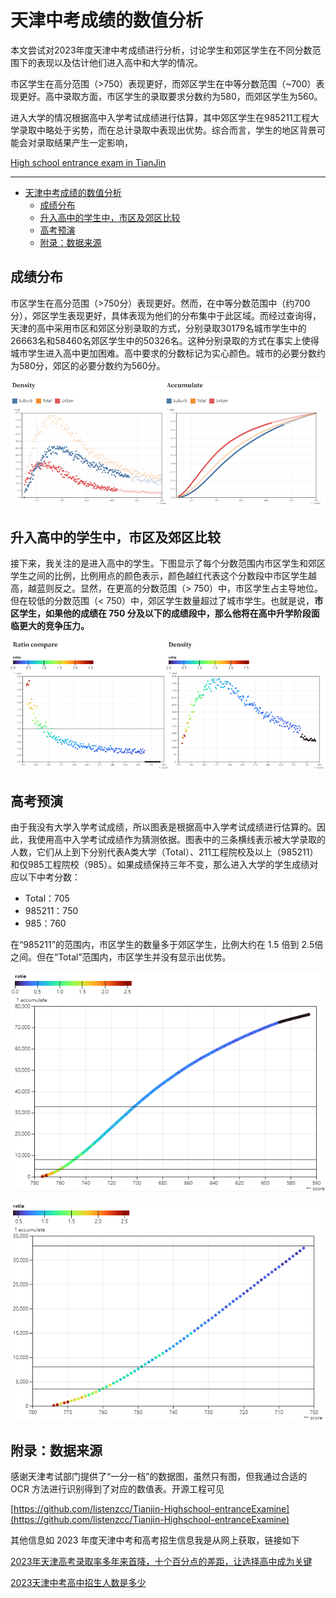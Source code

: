 # 天津中考成绩的数值分析

本文尝试对2023年度天津中考成绩进行分析，讨论学生和郊区学生在不同分数范围下的表现以及估计他们进入高中和大学的情况。

市区学生在高分范围（>750）表现更好，而郊区学生在中等分数范围（~700）表现更好。高中录取方面，市区学生的录取要求分数约为580，而郊区学生为560。

进入大学的情况根据高中入学考试成绩进行估算，其中郊区学生在985211工程大学录取中略处于劣势，而在总计录取中表现出优势。综合而言，学生的地区背景可能会对录取结果产生一定影响，

[High school entrance exam in TianJin](https://observablehq.com/@listenzcc/high-school-entrance-exam-in-tianjin)

---
- [天津中考成绩的数值分析](#天津中考成绩的数值分析)
  - [成绩分布](#成绩分布)
  - [升入高中的学生中，市区及郊区比较](#升入高中的学生中市区及郊区比较)
  - [高考预演](#高考预演)
  - [附录：数据来源](#附录数据来源)


## 成绩分布

市区学生在高分范围（>750分）表现更好。然而，在中等分数范围中（约700分），郊区学生表现更好，具体表现为他们的分布集中于此区域。而经过查询得，天津的高中采用市区和郊区分别录取的方式，分别录取30179名城市学生中的26663名和58460名郊区学生中的50326名。这种分别录取的方式在事实上使得城市学生进入高中更加困难。高中要求的分数标记为实心颜色。城市的必要分数约为580分，郊区的必要分数约为560分。

![Untitled](%E5%A4%A9%E6%B4%A5%E4%B8%AD%E8%80%83%E6%88%90%E7%BB%A9%E7%9A%84%E6%95%B0%E5%80%BC%E5%88%86%E6%9E%90%208e795da69d784f5bb9bd96318e285f90/Untitled.png)

## 升入高中的学生中，市区及郊区比较

接下来，我关注的是进入高中的学生。下图显示了每个分数范围内市区学生和郊区学生之间的比例，比例用点的颜色表示，颜色越红代表这个分数段中市区学生越高，越蓝则反之。显然，在更高的分数范围（> 750）中，市区学生占主导地位。但在较低的分数范围（< 750）中，郊区学生数量超过了城市学生。也就是说，**市区学生，如果他的成绩在 750 分及以下的成绩段中，那么他将在高中升学阶段面临更大的竞争压力。**

![Untitled](%E5%A4%A9%E6%B4%A5%E4%B8%AD%E8%80%83%E6%88%90%E7%BB%A9%E7%9A%84%E6%95%B0%E5%80%BC%E5%88%86%E6%9E%90%208e795da69d784f5bb9bd96318e285f90/Untitled%201.png)

## 高考预演

由于我没有大学入学考试成绩，所以图表是根据高中入学考试成绩进行估算的。因此，我使用高中入学考试成绩作为猜测依据。图表中的三条横线表示被大学录取的人数，它们从上到下分别代表A类大学（Total）、211工程院校及以上（985211）和仅985工程院校（985）。如果成绩保持三年不变，那么进入大学的学生成绩对应以下中考分数：

- Total：705
- 985211：750
- 985：760

在“985211”的范围内，市区学生的数量多于郊区学生，比例大约在 1.5 倍到 2.5倍之间。但在“Total”范围内，市区学生并没有显示出优势。

![Untitled](%E5%A4%A9%E6%B4%A5%E4%B8%AD%E8%80%83%E6%88%90%E7%BB%A9%E7%9A%84%E6%95%B0%E5%80%BC%E5%88%86%E6%9E%90%208e795da69d784f5bb9bd96318e285f90/Untitled%202.png)

![Untitled](%E5%A4%A9%E6%B4%A5%E4%B8%AD%E8%80%83%E6%88%90%E7%BB%A9%E7%9A%84%E6%95%B0%E5%80%BC%E5%88%86%E6%9E%90%208e795da69d784f5bb9bd96318e285f90/Untitled%203.png)

## 附录：数据来源

感谢天津考试部门提供了“一分一档”的数据图，虽然只有图，但我通过合适的 OCR 方法进行识别得到了对应的数值表。开源工程可见

[https://github.com/listenzcc/Tianjin-Highschool-entranceExamine](https://github.com/listenzcc/Tianjin-Highschool-entranceExamine)

其他信息如 2023 年度天津中考和高考招生信息我是从网上获取，链接如下

[2023年天津高考录取率多年来首降，十个百分点的差距，让选择高中成为关键](https://zhuanlan.zhihu.com/p/638991242)

[2023天津中考高中招生人数是多少](https://ruisi.ruisichina.cn/hotnews/7395.html)